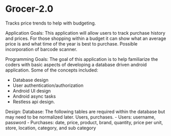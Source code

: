 # Grocer-2.0
Tracks price trends to help with budgeting.

Application Goals:
     This application will allow users to track purchase history and prices. For those shopping within a budget it can show what an average price is and what time of the year is best to purchase. Possible incorporation of barcode scanner.


Programming Goals:
The goal of this application is to help familiarize the coders with basic aspects of developing a database driven android application. Some of the concepts included:
- Database design
- User authentication/authorization
- Android UI design
- Android async tasks
- Restless api design.

Design:
     Database: The following tables are required within the database but may need to be normalized later.
Users, purchases. 
     - Users: username, password 
     - Purchases: date, price, product, brand, quantity, price per unit, store, location, category, and sub category 
